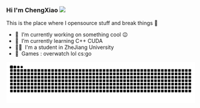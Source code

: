 ### Hi I'm ChengXiao <a href="https://www.gautamkrishnar.com/"><img src="https://media.giphy.com/media/hvRJCLFzcasrR4ia7z/giphy.gif" width="5%"></a>
This is the place where I opensource stuff and break things :rofl:

- 🔭 &nbsp;I’m currently working on something cool :wink:
- 🌱 &nbsp;I’m currently learning C++ CUDA
- 👨‍💻 &nbsp;I'm a student in ZheJiang University
- 🚀 &nbsp;Games : overwatch lol cs:go
<picture>
  <source media="(prefers-color-scheme: dark)" srcset="https://raw.githubusercontent.com/caixiao-0725/caixiao-0725/output/github-contribution-grid-snake-dark.svg">
  <source media="(prefers-color-scheme: light)" srcset="https://raw.githubusercontent.com/caixiao-0725/caixiao-0725/output/github-contribution-grid-snake.svg">
  <img alt="github contribution grid snake animation" src="https://raw.githubusercontent.com/caixiao-0725/caixiao-0725/output/github-contribution-grid-snake.svg">
</picture>
